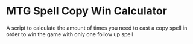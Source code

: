 # MTG Spell Copy Win Calculator
 A script to calculate the amount of times you need to cast a copy spell in order to win the game with only one follow up spell
